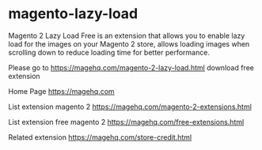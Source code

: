 # magento-lazy-load
Magento 2 Lazy Load Free is an extension that allows you to enable lazy load for the images on your Magento 2 store, allows loading images when scrolling down to reduce loading time for better performance.

Please go to https://magehq.com/magento-2-lazy-load.html download free extension

Home Page https://magehq.com

List extension magento 2 https://magehq.com/magento-2-extensions.html

List extension free magento 2 https://magehq.com/free-extensions.html

Related extension https://magehq.com/store-credit.html
